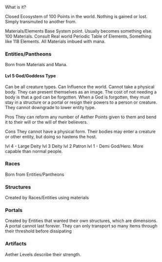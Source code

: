 What is it?

Closed Ecosystem of 100 Points in the world. Nothing is gained or lost. Simply transmuted to another from.

Materials/Elements
Base System point. Usually becomes something else. 100 Materials. Consult Real world Periodic Table of Elements, Something like 118 Elements. All Materials imbued with mana.

### Entities/Pantheons
Born from Materials and Mana. 

#### Lvl 5 God/Goddess Type
Can be all creature types. Can Influence the world. Cannot take a physical body. They can present themselves as an image. The cost of not needing a body is that a god can be forgotten. When a God is forgotten, they must stay in a structure or a portal or resign their powers to a person or creature. They cannot downgrade to lower entity type. 

Pros
They can reform any number of Aether Points given to them and bend it to their will or the will of their believers.

Cons
They cannot have a physical form. Their bodies may enter a creature or other entity, but doing so hastens the host. 

lvl 4 - Large Deity
lvl 3 Deity
lvl 2 Patron
lvl 1 - Demi God/Hero. More capable than normal people.



### Races
Born from Entities/Pantheons

### Structures
Created by Races/Entities using materials

### Portals
Created by Entities that wanted their own structures, which are dimensions. A portal cannot last forever. They can only transport so many items through their threshold before dissipating

### Artifacts
Aether Levels describe their strength.
